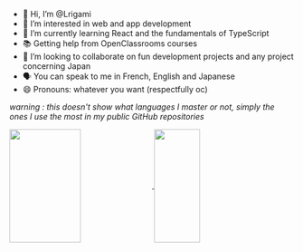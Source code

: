 - 👋 Hi, I’m @Lrigami
- 👀 I’m interested in web and app development
- 🌱 I’m currently learning React and the fundamentals of TypeScript
- 📚 Getting help from OpenClassrooms courses
- 💞️ I’m looking to collaborate on fun development projects and any project concerning Japan
- 🗣 You can speak to me in French, English and Japanese
- 😄 Pronouns: whatever you want (respectfully oc)

*warning : this doesn't show what languages I master or not, simply the ones I use the most in my public GitHub repositories* 

<!-- Anurag's GitHub stats --!>

<a href="https://github.com/anuraghazra/github-readme-stats">
  <img height=200 width=50% align="center" src="https://github-readme-stats.vercel.app/api?username=Lrigami&show_icons=true&theme=tokyonight" />
</a>

<a href="https://github.com/anuraghazra/github-readme-stats">
  <img height=200 width=40% align="center" src="https://github-readme-stats.vercel.app/api/top-langs/?username=anuraghazra&layout=compact&theme=tokyonight" />
</a>
